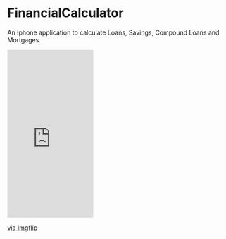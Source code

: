 # FinancialCalculator
An Iphone application to calculate Loans, Savings, Compound Loans and Mortgages. 

<div style="width:195px;max-width:100%;"><div style="height:0;padding-bottom:195.38%;position:relative;"><iframe width="195" height="381" style="position:absolute;top:0;left:0;width:100%;height:100%;" frameBorder="0" src="https://imgflip.com/embed/4548f5"></iframe></div><p><a href="https://imgflip.com/gif/4548f5">via Imgflip</a></p></div>
